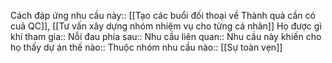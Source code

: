 Cách đáp ứng nhu cầu này:: [[Tạo các buổi đối thoại về Thành quả cần có cuả QC]], [[Tư vấn xây dựng nhóm nhiệm vụ cho từng cá nhân]]
Họ được gì khi tham gia:: 
Nỗi đau phía sau:: 
Nhu cầu liên quan:: 
Nhu cầu này khiến cho họ thấy dự án thế nào:: 
Thuộc nhóm nhu cầu nào:: [[Sự toàn vẹn]]
